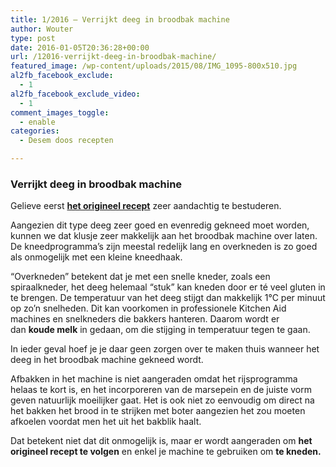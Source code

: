 ```yaml
---
title: 1/2016 – Verrijkt deeg in broodbak machine
author: Wouter
type: post
date: 2016-01-05T20:36:28+00:00
url: /12016-verrijkt-deeg-in-broodbak-machine/
featured_image: /wp-content/uploads/2015/08/IMG_1095-800x510.jpg
al2fb_facebook_exclude:
  - 1
al2fb_facebook_exclude_video:
  - 1
comment_images_toggle:
  - enable
categories:
  - Desem doos recepten

---
```

### Verrijkt deeg in broodbak machine

Gelieve eerst **[het origineel recept][1]** zeer aandachtig te bestuderen.

Aangezien dit type deeg zeer goed en evenredig gekneed moet worden, kunnen we dat klusje zeer makkelijk aan het broodbak machine over laten. De kneedprogramma&#8217;s zijn meestal redelijk lang en overkneden is zo goed als onmogelijk met een kleine kneedhaak.
  
&#8220;Overkneden&#8221; betekent dat je met een snelle kneder, zoals een spiraalkneder, het deeg helemaal &#8220;stuk&#8221; kan kneden door er té veel gluten in te brengen. De temperatuur van het deeg stijgt dan makkelijk 1°C per minuut op zo&#8217;n snelheden. Dit kan voorkomen in professionele Kitchen Aid machines en snelkneders die bakkers hanteren. Daarom wordt er dan **koude melk** in gedaan, om die stijging in temperatuur tegen te gaan.
  
In ieder geval hoef je je daar geen zorgen over te maken thuis wanneer het deeg in het broodbak machine gekneed wordt.

Afbakken in het machine is niet aangeraden omdat het rijsprogramma helaas te kort is, en het incorporeren van de marsepein en de juiste vorm geven natuurlijk moeilijker gaat. Het is ook niet zo eenvoudig om direct na het bakken het brood in te strijken met boter aangezien het zou moeten afkoelen voordat men het uit het bakblik haalt.

Dat betekent niet dat dit onmogelijk is, maar er wordt aangeraden om **het origineel recept te volgen** en enkel je machine te gebruiken om **te kneden.**

 [1]: https://redzuurdesem.be/12016-verrijkt-deeg/